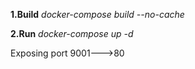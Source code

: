**1.Build**
*docker-compose build --no-cache*

**2.Run**
*docker-compose up -d*

Exposing port 9001--->80
